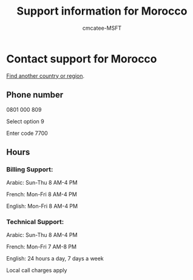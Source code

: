 ﻿---                                
title: Support information for Morocco
author: cmcatee-MSFT
ms.author: cmcatee
manager: mnirkhe
audience: Admin
ms.topic: reference
ms.service: o365-administration
localization_priority: Priority
description: Learn how to contact support for your country or region.
ROBOTS: NOINDEX, NOFOLLOW
---

# Contact support for Morocco

[Find another country or region](../contact-support-for-business-products.md).

## Phone number
0801 000 809

Select option 9

Enter code 7700

## Hours
### Billing Support:

Arabic: Sun-Thu 8 AM-4 PM

French: Mon-Fri 8 AM-4 PM

English: Mon-Fri 8 AM-4 PM

### Technical Support:

Arabic: Sun-Thu 8 AM-4 PM

French: Mon-Fri 7 AM-8 PM

English: 24 hours a day, 7 days a week

Local call charges apply